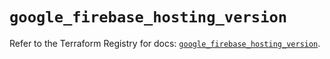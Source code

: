# `google_firebase_hosting_version`

Refer to the Terraform Registry for docs: [`google_firebase_hosting_version`](https://registry.terraform.io/providers/hashicorp/google-beta/6.14.0/docs/resources/google_firebase_hosting_version).
